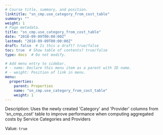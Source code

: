 ```yaml
---
# Course title, summary, and position.
linktitle: "sn_cmp.use_category_from_cost_table"
summary: ""
weight: 1
# Page metadata.
title: "sn_cmp.use_category_from_cost_table"
date: "2018-09-09T00:00:00Z"
lastmod: "2018-09-09T00:00:00Z"
draft: false  # Is this a draft? true/false
toc: true  # Show table of contents? true/false
type: docs  # Do not modify.

# Add menu entry to sidebar.
# - name: Declare this menu item as a parent with ID name.
# - weight: Position of link in menu.
menu:
  properties:
    parent: Properties
    name: "sn_cmp.use_category_from_cost_table"
    weight: 1
---
```


Description: Uses the newly created 'Category' and 'Provider' columns from 'sn_cmp_cost' table to improve performance when computing aggregated costs by Service Categories and Providers


Value: `true`